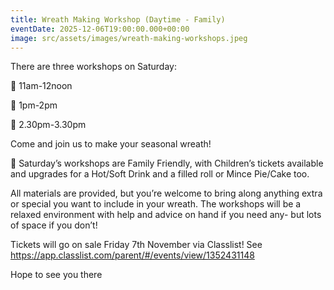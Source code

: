 ```yaml
---
title: Wreath Making Workshop (Daytime - Family)
eventDate: 2025-12-06T19:00:00.000+00:00
image: src/assets/images/wreath-making-workshops.jpeg
---
```


There are three workshops on Saturday:

🌲 11am-12noon

🌲 1pm-2pm

🌲 2.30pm-3.30pm

Come and join us to make your seasonal wreath!

🌲
Saturday’s workshops are Family Friendly, with Children’s tickets available and upgrades for a Hot/Soft Drink and a filled roll or Mince Pie/Cake too.

All materials are provided, but you’re welcome to bring along anything extra or special you want to include in your wreath.
The workshops will be a relaxed environment with help and advice on hand if you need any- but lots of space if you don’t!


Tickets will go on sale Friday 7th November via Classlist! See https://app.classlist.com/parent/#/events/view/1352431148

Hope to see you there
